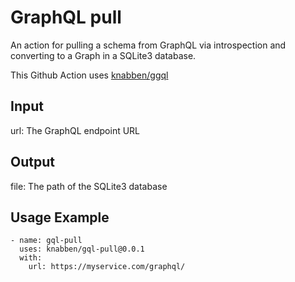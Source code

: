 GraphQL pull
===

An action for pulling a schema from GraphQL via introspection and converting to a Graph in
a SQLite3 database.

This Github Action uses [knabben/ggql](https://github.com/knabben/ggql)

Input
---

url: The GraphQL endpoint URL

Output
---

file: The path of the SQLite3 database

Usage Example
---

```
- name: gql-pull
  uses: knabben/gql-pull@0.0.1
  with:
    url: https://myservice.com/graphql/
```